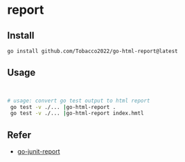 # report

## Install

```bash
go install github.com/Tobacco2022/go-html-report@latest
```


## Usage

```bash


# usage: convert go test output to html report
 go test -v ./... |go-html-report .
 go test -v ./... |go-html-report index.hmtl
```

## Refer 
- [go-junit-report](https://github.com/jstemmer/go-junit-report)
